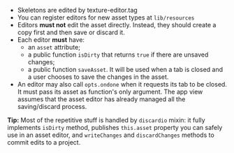 * Skeletons are edited by texture-editor.tag
* You can register editors for new asset types at `lib/resources`
* Editors **must not** edit the asset directly. Instead, they should create a copy first and then save or discard it.
* Each editor **must** have:
  * an `asset` attribute;
  * a public function `isDirty` that returns `true` if there are unsaved changes;
  * a public function `saveAsset`. It will be used when a tab is closed and a user chooses to save the changes in the asset.
* An editor may also call `opts.ondone` when it requests its tab to be closed. It must pass its asset as function's only argument. The app view assumes that the asset editor has already managed all the saving/discard process.

**Tip:** Most of the repetitive stuff is handled by `discardio` mixin: it fully implements `isDirty` method, publishes `this.asset` property you can safely use in an asset editor, and `writeChanges` and `discardChanges` methods to commit edits to a project.
